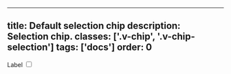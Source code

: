 <!--
 *              Copyright (c) 2025 Visa, Inc.
 *
 * Licensed under the Apache License, Version 2.0 (the "License");
 * you may not use this file except in compliance with the License.
 * You may obtain a copy of the License at
 *
 *         http://www.apache.org/licenses/LICENSE-2.0
 *
 * Unless required by applicable law or agreed to in writing, software
 * distributed under the License is distributed on an "AS IS" BASIS,
 * WITHOUT WARRANTIES OR CONDITIONS OF ANY KIND, either express or implied.
 * See the License for the specific language governing permissions and
 * limitations under the License.
 *
 -->
---
title: Default selection chip
description: Selection chip. 
classes: ['.v-chip', '.v-chip-selection']
tags: ['docs']
order: 0
---

<label class="v-chip v-chip-selection v-label v-gap-6" for="selection-chip-default">
  Label
  <input class="v-checkbox" id="selection-chip-default" type="checkbox"/>
</label>
